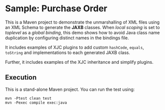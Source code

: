 # Sample: Purchase Order

This is a Maven project to demonstrate the unmarshalling of XML files using an XML Schema to generate the **JAXB** classes. When _local scoping_ is set to _toplevel_ as a _global binding_, this demo shows how to avoid Java class name duplication by configuring distinct names in the bindings file.

It includes examples of XJC plugins to add custom `hashCode`, `equals`, `toString` and implementations to each generated JAXB class.

Further, it includes examples of the XJC inheritance and simplify plugins.

## Execution

This is a stand-alone Maven project. You can run the test using:

~~~
mvn -Ptest clean test
mvn -Pexec compile exec:java
~~~
